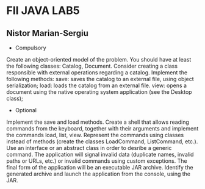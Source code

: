 # FII JAVA LAB5
## Nistor Marian-Sergiu

* Compulsory

Create an object-oriented model of the problem. You should have at least the following classes: Catalog, Document. Consider creating a class responsible with external operations regarding a catalog.
Implement the following methods:
save: saves the catalog to an external file, using object serialization;
load: loads the catalog from an external file.
view: opens a document using the native operating system application (see the Desktop class);

* Optional

Implement the save and load methods.
Create a shell that allows reading commands from the keyboard, together with their arguments and implement the commands load, list, view.
Represent the commands using classes instead of methods (create the classes LoadCommand, ListCommand, etc.). Use an interface or an abstract class in order to desribe a generic command.
The application will signal invalid data (duplicate names, invalid paths or URLs, etc.) or invalid commands using custom exceptions.
The final form of the application will be an executable JAR archive. Identify the generated archive and launch the application from the console, using the JAR.